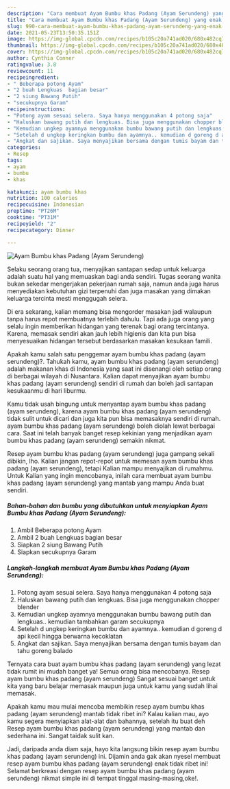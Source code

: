 ```yaml
---
description: "Cara membuat Ayam Bumbu khas Padang (Ayam Serundeng) yang enak dan Mudah Dibuat"
title: "Cara membuat Ayam Bumbu khas Padang (Ayam Serundeng) yang enak dan Mudah Dibuat"
slug: 990-cara-membuat-ayam-bumbu-khas-padang-ayam-serundeng-yang-enak-dan-mudah-dibuat
date: 2021-05-23T13:50:35.151Z
image: https://img-global.cpcdn.com/recipes/b105c20a741ad020/680x482cq70/ayam-bumbu-khas-padang-ayam-serundeng-foto-resep-utama.jpg
thumbnail: https://img-global.cpcdn.com/recipes/b105c20a741ad020/680x482cq70/ayam-bumbu-khas-padang-ayam-serundeng-foto-resep-utama.jpg
cover: https://img-global.cpcdn.com/recipes/b105c20a741ad020/680x482cq70/ayam-bumbu-khas-padang-ayam-serundeng-foto-resep-utama.jpg
author: Cynthia Conner
ratingvalue: 3.8
reviewcount: 11
recipeingredient:
- " Beberapa potong Ayam"
- "2 buah Lengkuas  bagian besar"
- "2 siung Bawang Putih"
- "secukupnya Garam"
recipeinstructions:
- "Potong ayam sesuai selera. Saya hanya menggunakan 4 potong saja"
- "Haluskan bawang putih dan lengkuas. Bisa juga menggunakan chopper blender"
- "Kemudian ungkep ayamnya menggunakan bumbu bawang putih dan lengkuas.. kemudian tambahkan garam secukupnya"
- "Setelah d ungkep keringkan bumbu dan ayamnya.. kemudian d goreng d api kecil hingga berwarna kecoklatan"
- "Angkat dan sajikan. Saya menyajikan bersama dengan tumis bayam dan tahu goreng balado"
categories:
- Resep
tags:
- ayam
- bumbu
- khas

katakunci: ayam bumbu khas 
nutrition: 100 calories
recipecuisine: Indonesian
preptime: "PT26M"
cooktime: "PT31M"
recipeyield: "2"
recipecategory: Dinner

---
```



![Ayam Bumbu khas Padang (Ayam Serundeng)](https://img-global.cpcdn.com/recipes/b105c20a741ad020/680x482cq70/ayam-bumbu-khas-padang-ayam-serundeng-foto-resep-utama.jpg)

Selaku seorang orang tua, menyajikan santapan sedap untuk keluarga adalah suatu hal yang memuaskan bagi anda sendiri. Tugas seorang  wanita bukan sekedar mengerjakan pekerjaan rumah saja, namun anda juga harus menyediakan kebutuhan gizi terpenuhi dan juga masakan yang dimakan keluarga tercinta mesti menggugah selera.

Di era  sekarang, kalian memang bisa mengorder masakan jadi walaupun tanpa harus repot membuatnya terlebih dahulu. Tapi ada juga orang yang selalu ingin memberikan hidangan yang terenak bagi orang tercintanya. Karena, memasak sendiri akan jauh lebih higienis dan kita pun bisa menyesuaikan hidangan tersebut berdasarkan masakan kesukaan famili. 



Apakah kamu salah satu penggemar ayam bumbu khas padang (ayam serundeng)?. Tahukah kamu, ayam bumbu khas padang (ayam serundeng) adalah makanan khas di Indonesia yang saat ini disenangi oleh setiap orang di berbagai wilayah di Nusantara. Kalian dapat menyajikan ayam bumbu khas padang (ayam serundeng) sendiri di rumah dan boleh jadi santapan kesukaanmu di hari liburmu.

Kamu tidak usah bingung untuk menyantap ayam bumbu khas padang (ayam serundeng), karena ayam bumbu khas padang (ayam serundeng) tidak sulit untuk dicari dan juga kita pun bisa memasaknya sendiri di rumah. ayam bumbu khas padang (ayam serundeng) boleh diolah lewat berbagai cara. Saat ini telah banyak banget resep kekinian yang menjadikan ayam bumbu khas padang (ayam serundeng) semakin nikmat.

Resep ayam bumbu khas padang (ayam serundeng) juga gampang sekali dibikin, lho. Kalian jangan repot-repot untuk memesan ayam bumbu khas padang (ayam serundeng), tetapi Kalian mampu menyajikan di rumahmu. Untuk Kalian yang ingin mencobanya, inilah cara membuat ayam bumbu khas padang (ayam serundeng) yang mantab yang mampu Anda buat sendiri.

<!--inarticleads1-->

##### Bahan-bahan dan bumbu yang dibutuhkan untuk menyiapkan Ayam Bumbu khas Padang (Ayam Serundeng):

1. Ambil  Beberapa potong Ayam
1. Ambil 2 buah Lengkuas  bagian besar
1. Siapkan 2 siung Bawang Putih
1. Siapkan secukupnya Garam




<!--inarticleads2-->

##### Langkah-langkah membuat Ayam Bumbu khas Padang (Ayam Serundeng):

1. Potong ayam sesuai selera. Saya hanya menggunakan 4 potong saja
1. Haluskan bawang putih dan lengkuas. Bisa juga menggunakan chopper blender
1. Kemudian ungkep ayamnya menggunakan bumbu bawang putih dan lengkuas.. kemudian tambahkan garam secukupnya
1. Setelah d ungkep keringkan bumbu dan ayamnya.. kemudian d goreng d api kecil hingga berwarna kecoklatan
1. Angkat dan sajikan. Saya menyajikan bersama dengan tumis bayam dan tahu goreng balado




Ternyata cara buat ayam bumbu khas padang (ayam serundeng) yang lezat tidak rumit ini mudah banget ya! Semua orang bisa mencobanya. Resep ayam bumbu khas padang (ayam serundeng) Sangat sesuai banget untuk kita yang baru belajar memasak maupun juga untuk kamu yang sudah lihai memasak.

Apakah kamu mau mulai mencoba membikin resep ayam bumbu khas padang (ayam serundeng) mantab tidak ribet ini? Kalau kalian mau, ayo kamu segera menyiapkan alat-alat dan bahannya, setelah itu buat deh Resep ayam bumbu khas padang (ayam serundeng) yang mantab dan sederhana ini. Sangat taidak sulit kan. 

Jadi, daripada anda diam saja, hayo kita langsung bikin resep ayam bumbu khas padang (ayam serundeng) ini. Dijamin anda gak akan nyesel membuat resep ayam bumbu khas padang (ayam serundeng) enak tidak ribet ini! Selamat berkreasi dengan resep ayam bumbu khas padang (ayam serundeng) nikmat simple ini di tempat tinggal masing-masing,oke!.

